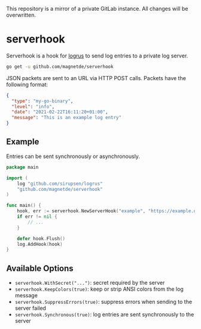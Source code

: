 This repository is a mirror of a private GitLab instance. All changes will be overwritten.

# serverhook

Serverhook is a hook for [logrus](https://github.com/sirupsen/logrus) to send log entries to a private log server.

```bash
go get -u github.com/magnetde/serverhook
```

JSON packets are sent to an URL via HTTP POST calls. Packets have the following format:

```json
{
  "type": "my-go-binary",
  "level": "info",
  "date": "2021-02-22T16:11:20+01:00",
  "message": "This is an example log entry"
}
```

## Example

Entries can be sent synchronously or asynchronously.

```go
package main

import (
	log "github.com/sirupsen/logrus"
	"github.com/magnetde/serverhook"
)

func main() {
	hook, err := serverhook.NewServerHook("example", "https://example.org/log", serverhook.WithSecret("example"))
	if err != nil {
		// ...
	}

	defer hook.Flush()
	log.AddHook(hook)
}
```

## Available Options

- `serverhook.WithSecret("...")`: secret required by the server
- `serverhook.KeepColors(true)`: keep or strip ANSI colors from the log message
- `serverhook.SuppressErrors(true)`: suppress errors when sending to the server failed
- `serverhook.Synchronous(true)`: log entries are sent synchronously to the server